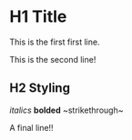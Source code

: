 # H1 Title
This is the first first line.

This is the second line!

## H2 Styling
*italics* **bolded** ~strikethrough~

A final line!!
